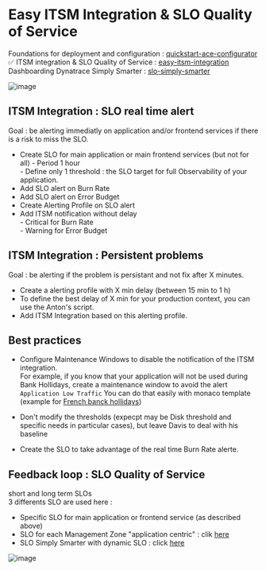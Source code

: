 # Easy ITSM Integration & SLO Quality of Service

Foundations for deployment and configuration : [quickstart-ace-configurator](https://github.com/dynatrace-ace-services/quickstart-ace-configurator#readme)  
✅ ITSM integration & SLO Quality of Service : [easy-itsm-integration](https://github.com/dynatrace-ace-services/easy-itsm-integration#readme)  
Dashboarding Dynatrace Simply Smarter : [slo-simply-smarter](https://github.com/dynatrace-ace-services/slo-simply-smarter#readme)  

![image](https://user-images.githubusercontent.com/40337213/216828934-35021505-8635-489c-86e2-991ab1648a1b.png)

## ITSM Integration : SLO real time alert 

Goal : be alerting immediatly on application and/or frontend services if there is a risk to miss the SLO.

- Create SLO for main application or main frontend services (but not for all)
      - Period 1 hour  
      - Define only 1 threshold : the SLO target for full Observability of your application.  
- Add SLO alert on Burn Rate
- Add SLO alert on Error Budget
- Create Alerting Profile on SLO alert
- Add ITSM notification without delay     
      - Critical for Burn Rate  
      - Warning for Error Budget  

## ITSM Integration : Persistent problems

Goal : be alerting if the problem is persistant and not fix after X minutes. 

- Create a alerting profile with X min delay (between 15 min to 1 h)
- To define the best delay of X min for your production context, you can use the Anton's script.
- Add ITSM Integration based on this alerting profile. 

## Best practices 

- Configure Maintenance Windows to disable the notification of the ITSM integration.  
For example, if you know that your application will not be used during Bank Hollidays, create a maintenance window to avoid the alert `Application Low Traffic`
You can do that easily with monaco template (example for [French banck hollidays](https://github.com/dynatrace-ace-services/quickstart-ace-configurator/tree/main/Maintenance-Window))

- Don't modify the thresholds (expecpt may be Disk threshold and specific needs in particular cases), but leave Davis to deal with his baseline  

- Create the SLO to take advantage of the real time Burn Rate alerte. 

## Feedback loop : SLO Quality of Service
short and long term SLOs  
3 differents SLO are used here :

- Specific SLO for main application or frontend service (as described above)  
- SLO for each Management Zone "application centric" : clik [here](https://github.com/dynatrace-ace-services/quickstart-ace-configurator/blob/main/SLO/Readme.md)  
- SLO Simply Smarter with dynamic SLO : click [here](https://github.com/dynatrace-ace-services/slo-simply-smarter#readme)  

![image](https://user-images.githubusercontent.com/40337213/216829014-a27f2a68-8f10-4d06-b8f5-f0f4af1db7a6.png)












